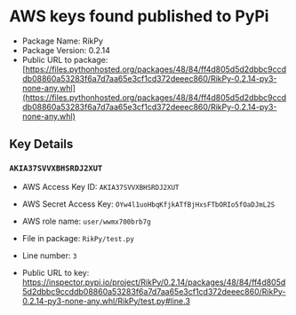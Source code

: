 # AWS keys found published to PyPi

* Package Name: RikPy
* Package Version: 0.2.14
* Public URL to package: [https://files.pythonhosted.org/packages/48/84/ff4d805d5d2dbbc9ccddb08860a53283f6a7d7aa65e3cf1cd372deeec860/RikPy-0.2.14-py3-none-any.whl](https://files.pythonhosted.org/packages/48/84/ff4d805d5d2dbbc9ccddb08860a53283f6a7d7aa65e3cf1cd372deeec860/RikPy-0.2.14-py3-none-any.whl)

## Key Details

### `AKIA37SVVXBHSRDJ2XUT`

* AWS Access Key ID: `AKIA37SVVXBHSRDJ2XUT`
* AWS Secret Access Key: `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` 
* AWS role name: `user/wwmx700brb7g`
* File in package: `RikPy/test.py`
* Line number: `3`

* Public URL to key: https://inspector.pypi.io/project/RikPy/0.2.14/packages/48/84/ff4d805d5d2dbbc9ccddb08860a53283f6a7d7aa65e3cf1cd372deeec860/RikPy-0.2.14-py3-none-any.whl/RikPy/test.py#line.3


